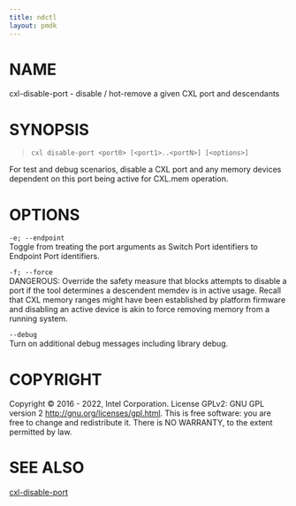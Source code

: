 ```yaml
---
title: ndctl
layout: pmdk
---
```


# NAME

cxl-disable-port - disable / hot-remove a given CXL port and descendants

# SYNOPSIS

>     cxl disable-port <port0> [<port1>..<portN>] [<options>]

For test and debug scenarios, disable a CXL port and any memory devices
dependent on this port being active for CXL.mem operation.

# OPTIONS

`-e; --endpoint`  
Toggle from treating the port arguments as Switch Port identifiers to
Endpoint Port identifiers.

`-f; --force`  
DANGEROUS: Override the safety measure that blocks attempts to disable a
port if the tool determines a descendent memdev is in active usage.
Recall that CXL memory ranges might have been established by platform
firmware and disabling an active device is akin to force removing memory
from a running system.

<!-- -->

`--debug`  
Turn on additional debug messages including library debug.

# COPYRIGHT

Copyright © 2016 - 2022, Intel Corporation. License GPLv2: GNU GPL
version 2 <http://gnu.org/licenses/gpl.html>. This is free software: you
are free to change and redistribute it. There is NO WARRANTY, to the
extent permitted by law.

# SEE ALSO

[cxl-disable-port](cxl-disable-port.md)
